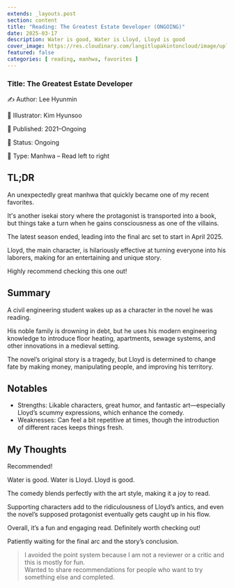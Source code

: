 ```yaml
---
extends: _layouts.post
section: content
title: "Reading: The Greatest Estate Developer (ONGOING)"
date: 2025-03-17
description: Water is good, Water is Lloyd, Lloyd is good
cover_image: https://res.cloudinary.com/langitlupakintoncloud/image/upload/v1742134144/hugo/jcos.io/rfyyzlamss3zfa9t1ejq.webp
featured: false
categories: [ reading, manhwa, favorites ]
---
```


### Title: The Greatest Estate Developer
✍️ Author: Lee Hyunmin

🎨️ Illustrator: Kim Hyunsoo

📅 Published: 2021–Ongoing

📌 Status: Ongoing

📜 Type: Manhwa – Read left to right

## TL;DR

An unexpectedly great manhwa that quickly became one of my recent favorites.

It's another isekai story where the protagonist is transported into a book, but things take a turn when he gains consciousness as one of the villains.

The latest season ended, leading into the final arc set to start in April 2025.

Lloyd, the main character, is hilariously effective at turning everyone into his laborers, making for an entertaining and unique story.

Highly recommend checking this one out!

## Summary

A civil engineering student wakes up as a character in the novel he was reading.

His noble family is drowning in debt, but he uses his modern engineering knowledge to introduce floor heating, apartments, sewage systems, and other innovations in a medieval setting.

The novel’s original story is a tragedy, but Lloyd is determined to change fate by making money, manipulating people, and improving his territory.

## Notables

- Strengths: Likable characters, great humor, and fantastic art—especially Lloyd’s scummy expressions, which enhance the comedy.
- Weaknesses: Can feel a bit repetitive at times, though the introduction of different races keeps things fresh.

## My Thoughts

Recommended!

Water is good. Water is Lloyd. Lloyd is good.

The comedy blends perfectly with the art style, making it a joy to read.

Supporting characters add to the ridiculousness of Lloyd’s antics, and even the novel’s supposed protagonist eventually gets caught up in his flow.

Overall, it’s a fun and engaging read. Definitely worth checking out!

Patiently waiting for the final arc and the story’s conclusion.

> I avoided the point system because I am not a reviewer or a critic and this is mostly for fun.  
> Wanted to share recommendations for people who want to try something else and completed.
